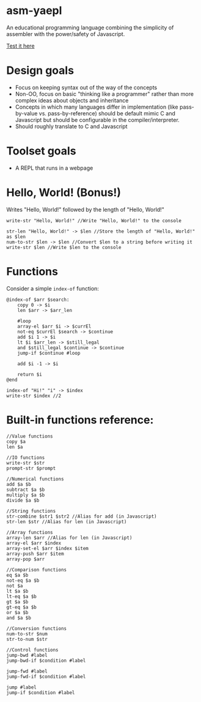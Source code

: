 # asm-yaepl
An educational programming language combining the simplicity of assembler with the power/safety of Javascript.

[Test it here](https://matthewsot.github.io/asm-yaepl/test.html)

# Design goals
- Focus on keeping syntax out of the way of the concepts
- Non-OO, focus on basic "thinking like a programmer" rather than more complex ideas about objects and inheritance
- Concepts in which many languages differ in implementation (like pass-by-value vs. pass-by-reference) should be default mimic C and Javascript but should be configurable in the compiler/interpreter.
- Should roughly translate to C and Javascript

# Toolset goals
- A REPL that runs in a webpage

# Hello, World! (Bonus!)
Writes "Hello, World!" followed by the length of "Hello, World!"
```
write-str "Hello, World!" //Write "Hello, World!" to the console

str-len "Hello, World!" -> $len //Store the length of "Hello, World!" as $len
num-to-str $len -> $len //Convert $len to a string before writing it
write-str $len //Write $len to the console
```

# Functions
Consider a simple ``index-of`` function:

```
@index-of $arr $search:
    copy 0 -> $i
    len $arr -> $arr_len

    #loop
    array-el $arr $i -> $currEl
    not-eq $currEl $search -> $continue
    add $i 1 -> $i
    lt $i $arr_len -> $still_legal
    and $still_legal $continue -> $continue
    jump-if $continue #loop
    
    add $i -1 -> $i
    
    return $i
@end

index-of "Hi!" "i" -> $index
write-str $index //2
```

# Built-in functions reference:
```
//Value functions
copy $a
len $a

//IO functions
write-str $str
prompt-str $prompt

//Numerical functions
add $a $b
subtract $a $b
multiply $a $b
divide $a $b

//String functions
str-combine $str1 $str2 //Alias for add (in Javascript)
str-len $str //Alias for len (in Javascript)

//Array functions
array-len $arr //Alias for len (in Javascript)
array-el $arr $index
array-set-el $arr $index $item
array-push $arr $item
array-pop $arr

//Comparison functions
eq $a $b
not-eq $a $b
not $a
lt $a $b
lt-eq $a $b
gt $a $b
gt-eq $a $b
or $a $b
and $a $b

//Conversion functions
num-to-str $num
str-to-num $str

//Control functions
jump-bwd #label
jump-bwd-if $condition #label

jump-fwd #label
jump-fwd-if $condition #label

jump #label
jump-if $condition #label
```
